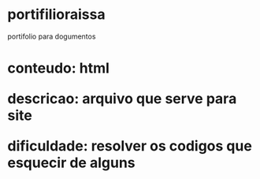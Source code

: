 # portifilioraissa
portifolio para dogumentos 

<h1>conteudo: html
  
  descricao: arquivo que serve para site
 
  dificuldade: resolver os codigos que esquecir de alguns
